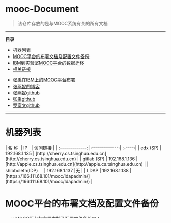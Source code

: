 # mooc-Document
> 该仓库存放的是与MOOC系统有关的所有文档

<hr/>

**目录**
* [机器列表](#framework)
* [MOOC平台的布署文档及配置文件备份](#mooc)
* [IBM到实验室MOOC平台的数据迁移](#migration)
* [相关链接](#link)
 + [张禹在IBM上的MOOC平台布署](#IBM)
 + [张燕妮的博客](#blog)
 + [张燕妮github](#zyni)
 + [张禹github](#zyu)
 + [罗富文github](#lfwen)
<hr/>

<h1 id="framework">机器列表</h1>
| 名 称  | IP   | 访问链接 |
| :-------------: |:-------------:| :-----:|
| edx (SP)     | 192.168.1.135 | [http://cherry.cs.tsinghua.edu.cn](http://cherry.cs.tsinghua.edu.cn) |
| gitlab (SP)     | 192.168.1.136 | [http://apple.cs.tsinghua.edu.cn](http://apple.cs.tsinghua.edu.cn) |
| shibboleth(IDP)      | 192.168.1.137 |无 |
| LDAP      | 192.168.1.138 |[https://166.111.68.101/mooc/ldapadmin/](https://166.111.68.101/mooc/ldapadmin/) |


<h1 id="mooc">MOOC平台的布署文档及配置文件备份</h1>
+ **MOOC平台的布署文档及配置文件备份**：

   【涉及的内容有：gitlab的安装，Open edX的安装，利用Shibboleth实现以gitlab和Open edX作为两个SP实现SSO（单点登录）】：[点此查看](https://github.com/jennyzhang8800/os_platform)
   
   
<h1 id="migration">IBM到实验室MOOC平台的数据迁移</h1>
+ [IBM-data-migration.md](https://github.com/jennyzhang8800/mooc-Document/blob/master/IBM-data-migration.md): 该文档描述的是把布署于IBM的MOOC平台数据迁移到现有实验室MOOC平台的方法


<h1 id="link">相关链接</h1>
+ <h4 id="IBM">张禹在IBM上的MOOC平台布署：</h4>[点此查看](https://github.com/xyongcn/online_experiment_platform)
+ <h4 id="blog">张燕妮的博客：</h4>一些布署的记录，有部分内容己合并到“MOOC平台的布署文档及配置文件备份”
 + [edx有关](http://blog.csdn.net/jenyzhang/article/category/3141095)
 + [shibboleth有关](http://blog.csdn.net/jenyzhang/article/category/6337293)
+ <h4 id="zyni">张燕妮github：</h4>[点此查看](https://github.com/jennyzhang8800/) 以mooc开头的仓库
+ <h4 id="zyu">张禹github：</h4>[点此查看](https://github.com/rainymoon911/)
+ <h4 id="lfwen">罗富文github：</h4>[点此查看](https://github.com/Heaven1881/) 以mooc开头的仓库
